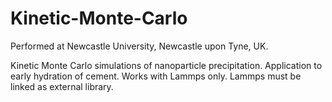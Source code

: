 # Kinetic-Monte-Carlo
Performed at Newcastle University, Newcastle upon Tyne, UK.

Kinetic Monte Carlo simulations of nanoparticle precipitation. Application to early hydration of cement.
Works with Lammps only.
Lammps must be linked as external library.
